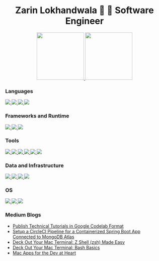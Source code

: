 <h1 align="center">
  Zarin Lokhandwala 🐳 🐠 Software Engineer
</h1>

<p align="center">
  <!-- <img height="192px" src="https://github-readme-stats.vercel.app/api?username=zarinlo&show_icons=true&theme=radical" />
  <img width="455em" src="https://github-readme-stats.vercel.app/api/top-langs/?username=zarinlo&layout=compact&hide=html,css&langs_count=10&theme=radical"/> -->
  <a href="https://github.com/anuraghazra/github-readme-stats">
    <img src="https://github-readme-stats.vercel.app/api?username=zarinlo&show_icons=true&theme=radical" height="150em"/>
  </a>
  <a href="https://github.com/anuraghazra/github-readme-stats">
    <img src="https://github-readme-stats.vercel.app/api/top-langs/?username=zarinlo&layout=compact&hide=html,css&langs_count=10&theme=radical" height="150em"/>
  </a>
</p>

<!-- Different set of badges -->

<!-- ### Languages

![Java](https://img.shields.io/badge/-Java-000?&logo=Java&logoColor=007396)
![JavaScript](https://img.shields.io/badge/-JavaScript-000?&logo=JavaScript)
![TypeScript](https://img.shields.io/badge/-TypeScript-000?&logo=TypeScript)
![Bash](https://img.shields.io/badge/-Bash-000?&logo=gnu-bash&logoColor=white)

### Frameworks and Runtime

![Spring](https://img.shields.io/badge/-Spring-000?&logo=Spring)
![Angular](https://img.shields.io/badge/-Angular-000?&logo=Angular&logoColor=de0031)
![Node.js](https://img.shields.io/badge/-Node.js-000?&logo=node.js)
![Swagger](https://img.shields.io/badge/Swagger-000?logo=Swagger&logoColor=85EA2B)

### Tools

![npm](https://img.shields.io/badge/npm-000?logo=npm&logoColor=CB3837)
![Maven](https://img.shields.io/badge/-Maven-000?&logo=apache-maven&logoColor=E46625)
![Jenkins](https://img.shields.io/badge/-Jenkins-000?&logo=Jenkins&logoColor=d53832)
![CircleCI](https://img.shields.io/badge/-CircleCI-000?&logo=circleci&logoColor=white)
![Swagger](https://img.shields.io/badge/Swagger-000?logo=Swagger&logoColor=85EA2B)
![Postman](https://img.shields.io/badge/Postman-000?logo=Postman&logoColor=FF6C37)

### Data and Infrastructure

![Terraform](https://img.shields.io/badge/-Terraform-000?&logo=terraform&logoColor=854eba)
![MongoDB](https://img.shields.io/badge/-MongoDB-000?&logo=MongoDB&logoColor=11AA52)
![Docker](https://img.shields.io/badge/-Docker-000?&logo=Docker)
![Splunk](https://img.shields.io/badge/-Splunk-000?&logo=Splunk&logoColor=66A637)

### OS 

![Linux](https://img.shields.io/badge/-Linux-000?&logo=Linux)
![macOS](https://img.shields.io/badge/-macOS-000?&logo=apple)
![Windows](https://img.shields.io/badge/-windows-000?&logo=windows&logoColor=05a7e7) -->

<!-- Descriptive badges -->
### Languages

<a href="https://www.java.com/en/">
  <img src="https://img.shields.io/badge/Code-Java-informational?style=flat&logo=Java&logoColor=white&color=007396"/>
</a>
<a href="https://www.javascript.com/">
  <img src="https://img.shields.io/badge/Code-JavaScript-informational?style=flat&logo=JavaScript&logoColor=white&color=f7df1c"/>
</a>
<a href="https://www.typescriptlang.org/">
  <img src="https://img.shields.io/badge/Code-TypeScript-informational?style=flat&logo=TypeScript&logoColor=white&color=3078c6"/>
</a>
<a href="https://www.gnu.org/software/bash/">
  <img src="https://img.shields.io/badge/Shell-Bash-informational?style=flat&logo=gnu-bash&logoColor=white&color=white"/>
</a>

### Frameworks and Runtime

<a href="https://spring.io/">
  <img src="https://img.shields.io/badge/Framework-Spring-informational?style=flat&logo=Spring&logoColor=white&color=6db33e"/>
</a>
<a href="https://angular.io/">
  <img src="https://img.shields.io/badge/Framework-Angular-informational?style=flat&logo=Angular&logoColor=white&color=de0031"/>
</a>
<a href="https://nodejs.org/en/">
  <img src="https://img.shields.io/badge/Runtime_Env-Node.js-informational?style=flat&logo=Node.js&logoColor=white&color=2a7e2a"/>
</a>

### Tools

<a href="https://www.npmjs.com/">
  <img src="https://img.shields.io/badge/Package_Manager-npm-informational?style=flat&logo=npm&logoColor=white&color=CB3837"/>
</a>
<a href="https://maven.apache.org/">
  <img src="https://img.shields.io/badge/Build_Tool-Maven-informational?style=flat&logo=apache-maven&logoColor=white&color=E46625"/>
</a>
<a href="https://www.jenkins.io/">
  <img src="https://img.shields.io/badge/Build_Tool-Jenkins-informational?style=flat&logo=Jenkins&logoColor=white&color=d53832"/>
</a>
<a href="https://circleci.com/">
  <img src="https://img.shields.io/badge/Build_Tool-CircleCI-informational?style=flat&logo=CircleCI&logoColor=white&color=white"/>
</a>
<a href="https://swagger.io/">
  <img src="https://img.shields.io/badge/Spec-Swagger-informational?style=flat&logo=Swagger&logoColor=white&color=85EA2B"/>
</a>
<a href="https://www.postman.com/">
  <img src="https://img.shields.io/badge/REST_Client-Postman-informational?style=flat&logo=Postman&logoColor=white&color=FF6C37"/>
</a>

### Data and Infrastructure

<a href="https://www.mongodb.com/">
  <img src="https://img.shields.io/badge/Database-MongoDB-informational?style=flat&logo=MongoDB&logoColor=white&color=11AA52"/>
</a>
<a href="https://www.docker.com/">
  <img src="https://img.shields.io/badge/Virtualization-Docker-informational?style=flat&logo=Docker&logoColor=white&color=2397ec"/>
</a>
<a href="https://www.terraform.io/">
  <img src="https://img.shields.io/badge/IAC-Terraform-informational?style=flat&logo=Terraform&logoColor=white&color=854eba"/>
</a>
<a href="https://www.splunk.com/">
  <img src="https://img.shields.io/badge/Data-Splunk-informational?style=flat&logo=Splunk&logoColor=white&color=66A637"/>
</a>

### OS 

<a href="https://www.kernel.org/">
  <img src="https://img.shields.io/badge/OS-Linux-informational?style=flat&logo=Linux&logoColor=white&color=fecb00"/>
</a>
<a href="https://www.apple.com/macos/">
  <img src="https://img.shields.io/badge/OS-macOS-informational?style=flat&logo=apple&logoColor=white&color=white"/>
</a>
<a href="https://www.microsoft.com/en-us/windows">
  <img src="https://img.shields.io/badge/OS-windows-informational?style=flat&logo=windows&logoColor=white&color=05a7e7"/>
</a>

### Medium Blogs
<!-- BLOG-POST-LIST:START -->
- [Publish Technical Tutorials in Google Codelab Format](https://medium.com/@zarinlo/publish-technical-tutorials-in-google-codelab-format-b07ef76972cd?source=rss-af2b5f761682------2)
- [Setup a CircleCI Pipeline for a Containerized Spring Boot App Connected to MongoDB Atlas](https://faun.pub/setup-a-circleci-pipeline-for-a-containerized-spring-boot-app-93045fa060de?source=rss-af2b5f761682------2)
- [Deck Out Your Mac Terminal: Z Shell &lpar;zsh&rpar; Made Easy](https://medium.com/@zarinlo/deck-out-your-mac-terminal-z-shell-zsh-made-easy-232f5da30ce6?source=rss-af2b5f761682------2)
- [Deck Out Your Mac Terminal: Bash Basics](https://medium.com/@zarinlo/deck-out-your-mac-terminal-part-i-c8aeab99f561?source=rss-af2b5f761682------2)
- [Mac Apps for the Dev at Heart](https://medium.com/@zarinlo/mac-apps-for-the-dev-at-heart-f6153d5406b8?source=rss-af2b5f761682------2)
<!-- BLOG-POST-LIST:END -->
